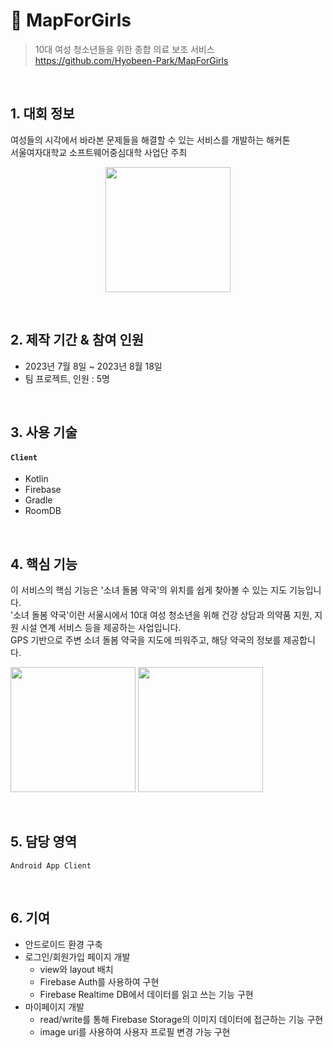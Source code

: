 # :pushpin: MapForGirls
>10대 여성 청소년들을 위한 종합 의료 보조 서비스  
>https://github.com/Hyobeen-Park/MapForGirls

</br>

## 1. 대회 정보
여성들의 시각에서 바라본 문제들을 해결할 수 있는 서비스를 개발하는 해커톤  
서울여자대학교 소프트웨어중심대학 사업단 주최  
<p align="center"><img width="200" src="https://github.com/jeong-1/jeong-1/assets/68230434/3c8d2520-2d6e-49a2-a596-9d241423ad6d"/></p>

</br>

## 2. 제작 기간 & 참여 인원
- 2023년 7월 8일 ~ 2023년 8월 18일
- 팀 프로젝트, 인원 : 5명

</br>

## 3. 사용 기술
#### `Client`
  - Kotlin
  - Firebase
  - Gradle
  - RoomDB

</br>

## 4. 핵심 기능
이 서비스의 핵심 기능은 '소녀 돌봄 약국'의 위치를 쉽게 찾아볼 수 있는 지도 기능입니다.  
'소녀 돌봄 약국'이란 서울시에서 10대 여성 청소년을 위해 건강 상담과 의약품 지원, 지원 시설 연계 서비스 등을 제공하는 사업입니다.  
GPS 기반으로 주변 소녀 돌봄 약국을 지도에 띄워주고, 해당 약국의 정보를 제공합니다.  
<p><img width="200" src="https://github.com/jeong-1/jeong-1/assets/68230434/5028548c-7a97-4519-907f-95ac25ff3a90"/>
<img width="200" src="https://github.com/jeong-1/jeong-1/assets/68230434/4ca70748-9cc1-4bb2-8846-508cb7e5915a"/></p>

</br>

## 5. 담당 영역
  `Android App Client`

</br>

## 6. 기여
- 안드로이드 환경 구축 
- 로그인/회원가입 페이지 개발
  - view와 layout 배치
  - Firebase Auth를 사용하여 구현
  - Firebase Realtime DB에서 데이터를 읽고 쓰는 기능 구현 
- 마이페이지 개발
    - read/write를 통해 Firebase Storage의 이미지 데이터에 접근하는 기능 구현
    - image uri를 사용하여 사용자 프로필 변경 가능 구현
